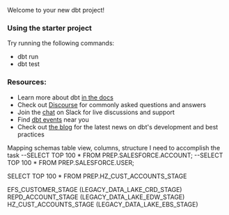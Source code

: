 Welcome to your new dbt project!

### Using the starter project

Try running the following commands:
- dbt run
- dbt test


### Resources:
- Learn more about dbt [in the docs](https://docs.getdbt.com/docs/introduction)
- Check out [Discourse](https://discourse.getdbt.com/) for commonly asked questions and answers
- Join the [chat](https://community.getdbt.com/) on Slack for live discussions and support
- Find [dbt events](https://events.getdbt.com) near you
- Check out [the blog](https://blog.getdbt.com/) for the latest news on dbt's development and best practices


Mapping schemas table view, columns, structure I need to accomplish the task
--SELECT TOP 100 * FROM PREP.SALESFORCE.ACCOUNT;
--SELECT TOP 100 * FROM PREP.SALESFORCE.USER;

SELECT TOP 100 * FROM PREP.HZ_CUST_ACCOUNTS_STAGE 

EFS_CUSTOMER_STAGE (LEGACY_DATA_LAKE_CRD_STAGE)
REPD_ACCOUNT_STAGE (LEGACY_DATA_LAKE_EDW_STAGE)
HZ_CUST_ACCOUNTS_STAGE (LEGACY_DATA_LAKE_EBS_STAGE)
